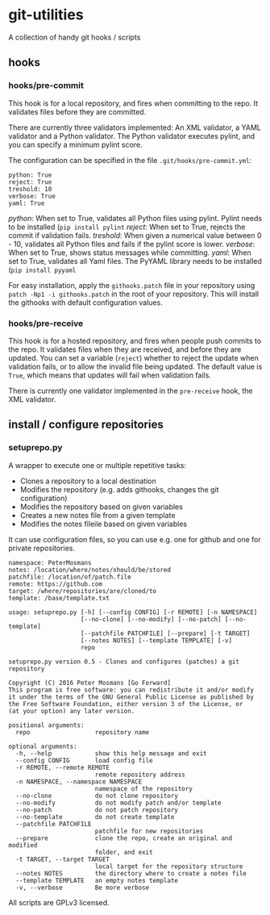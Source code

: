 # git-utilities
A collection of handy git hooks / scripts


## hooks

### hooks/pre-commit
This hook is for a local repository, and fires when committing to the repo. It validates files before they are committed.

There are currently three validators implemented: An XML validator, a YAML validator and a Python validator. The Python validator executes pylint, and you can specify a minimum pylint score.

The configuration can be specified in the file `.git/hooks/pre-commit.yml`:
```
python: True
reject: True
treshold: 10
verbose: True
yaml: True
```

*python*: When set to True, validates all Python files using pylint. Pylint needs to be installed (`pip install pylint`
*reject*: When set to True, rejects the commit if validation fails.
*treshold*: When given a numerical value between 0 - 10, validates all Python files and fails if the pylint score is lower.
*verbose*: When set to True, shows status messages while committing.
*yaml*: When set to True, validates all Yaml files. The PyYAML library needs to be installed (`pip install pyyaml`

For easy installation, apply the `githooks.patch` file in your repository using
`patch -Np1 -i githooks.patch` in the root of your repository. This will install the githooks with default configuration values.

### hooks/pre-receive
This hook is for a hosted repository, and fires when people push commits to the repo. It validates files when they are received, and before they are updated.
You can set a variable  (`reject`) whether to reject the update when validation fails, or to allow the invalid file being updated. The default value is `True`, which means that updates will fail when validation fails.

There is currently one validator implemented in the `pre-receive` hook, the XML validator.

## install / configure repositories

### setuprepo.py
A wrapper to execute one or multiple repetitive tasks:
+ Clones a repository to a local destination
+ Modifies the repository (e.g. adds githooks, changes the git configuration)
+ Modifies the repository based on given variables
+ Creates a new notes file from a given template
+ Modifies the notes fileile based on given variables

It can use configuration files, so you can use e.g. one for github and one for private repositories.
```
namespace: PeterMosmans
notes: /location/where/notes/should/be/stored
patchfile: /location/of/patch.file
remote: https://github.com
target: /where/repositories/are/cloned/to
template: /base/template.txt
```

```
usage: setuprepo.py [-h] [--config CONFIG] [-r REMOTE] [-n NAMESPACE]
                    [--no-clone] [--no-modify] [--no-patch] [--no-template]
                    [--patchfile PATCHFILE] [--prepare] [-t TARGET]
                    [--notes NOTES] [--template TEMPLATE] [-v]
                    repo

setuprepo.py version 0.5 - Clones and configures (patches) a git repository

Copyright (C) 2016 Peter Mosmans [Go Forward]
This program is free software: you can redistribute it and/or modify
it under the terms of the GNU General Public License as published by
the Free Software Foundation, either version 3 of the License, or
(at your option) any later version.

positional arguments:
  repo                  repository name

optional arguments:
  -h, --help            show this help message and exit
  --config CONFIG       load config file
  -r REMOTE, --remote REMOTE
                        remote repository address
  -n NAMESPACE, --namespace NAMESPACE
                        namespace of the repository
  --no-clone            do not clone repository
  --no-modify           do not modify patch and/or template
  --no-patch            do not patch repository
  --no-template         do not create template
  --patchfile PATCHFILE
                        patchfile for new repositories
  --prepare             clone the repo, create an original and modified
                        folder, and exit
  -t TARGET, --target TARGET
                        local target for the repository structure
  --notes NOTES         the directory where to create a notes file
  --template TEMPLATE   an empty notes template
  -v, --verbose         Be more verbose
```

All scripts are GPLv3 licensed.




